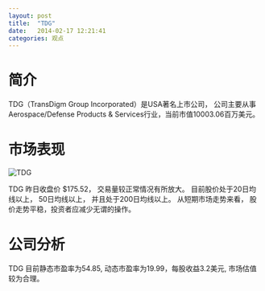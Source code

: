 ```yaml
---
layout: post
title:  "TDG"
date:   2014-02-17 12:21:41
categories: 观点
---
```


# 简介
TDG（TransDigm Group Incorporated）是USA著名上市公司，
公司主要从事Aerospace/Defense Products & Services行业，当前市值10003.06百万美元。

# 市场表现

![TDG](http://finviz.com/chart.ashx?t=TDG&ty=c&ta=1&p=d&s=l)

TDG 昨日收盘价 $175.52，
交易量较正常情况有所放大。
目前股价处于20日均线以上，
50日均线以上，
并且处于200日均线以上。
从短期市场走势来看，
股价走势平稳，投资者应减少无谓的操作。

# 公司分析
TDG 目前静态市盈率为54.85, 动态市盈率为19.99，每股收益3.2美元,
市场估值较为合理。
